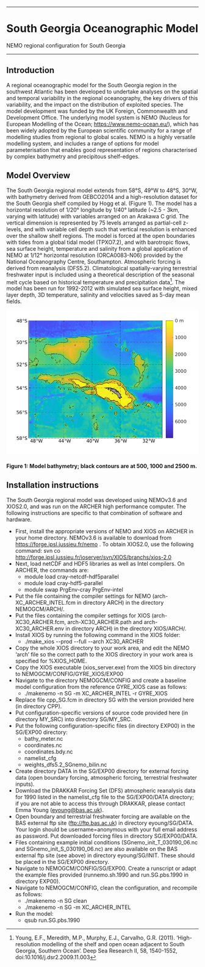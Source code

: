- - - -
# South Georgia Oceanographic Model
NEMO regional configuration for South Georgia
- - - -

## Introduction
A regional oceanographic model for the South Georgia region in the southwest Atlantic has been developed to undertake analyses on the spatial and temporal variability in the regional oceanography, the key drivers of this variability, and the impact on the distribution of exploited species. The model development was funded by the UK Foreign, Commonwealth and Development Office. The underlying model system is NEMO (Nucleus for European Modelling of the Ocean; <https://www.nemo-ocean.eu/>), which has been widely adopted by the European scientific community for a range of modelling studies from regional to global scales. NEMO is a highly versatile modelling system, and includes a range of options for model parameterisation that enables good representation of regions characterised by complex bathymetry and precipitous shelf-edges.

## Model Overview

The South Georgia regional model extends from 58°S, 49°W to 48°S, 30°W, with bathymetry derived from GEBCO2014 and a high-resolution dataset for the South Georgia shelf compiled by Hogg et al. (Figure 1). The model has a horizontal resolution of 1/20° longitude by 1/40° latitude (~2.5 - 3km, varying with latitude) with variables arranged on an Arakawa C grid. The vertical dimension is represented by 75 levels arranged as partial-cell z-levels, and with variable cell depth such that vertical resolution is enhanced over the shallow shelf regions. The model is forced at the open boundaries with tides from a global tidal model (TPXO7.2), and with barotropic flows, sea surface height, temperature and salinity from a global application of NEMO at 1/12° horizontal resolution (ORCA0083-N06) provided by the National Oceanography Centre, Southampton. Atmospheric forcing is derived from reanalysis (DFS5.2). Climatological spatially-varying terrestrial freshwater input is included using a theoretical description of the seasonal melt cycle based on historical temperature and precipitation data[^1]. The model has been run for 1992-2012 with simulated sea surface height, mixed layer depth, 3D temperature, salinity and velocities saved as 5-day mean fields.

[^1]: Young, E.F., Meredith, M.P., Murphy, E.J., Carvalho, G.R. (2011). ‘High-resolution modelling of the shelf and open ocean adjacent to South Georgia, Southern Ocean’. Deep Sea Research II, 58, 1540-1552, doi:10.1016/j.dsr2.2009.11.003

![](SGmodel_bathy_4git.png)
#### Figure 1: Model bathymetry; black contours are at 500, 1000 and 2500 m.

## Installation instructions

The South Georgia regional model was developed using NEMOv3.6 and XIOS2.0, and was run on the ARCHER high performance computer. The following instructions are specific to that combination of software and hardware.
* First, install the appropriate versions of NEMO and XIOS on ARCHER in your home directory. NEMOv3.6 is available to download from https://forge.ipsl.jussieu.fr/nemo . To obtain XIOS2.0, use the following command: 
svn co http://forge.ipsl.jussieu.fr/ioserver/svn/XIOS/branchs/xios-2.0
* Next, load netCDF and HDF5 libraries as well as Intel compilers. On ARCHER, the commands are:
  * module load cray-netcdf-hdf5parallel
  * module load cray-hdf5-parallel
  * module swap PrgEnv-cray PrgEnv-intel
* Put the file containing the compiler settings for NEMO (arch-XC_ARCHER_INTEL.fcm in directory ARCH) in the directory NEMOGCM/ARCH/.
* Put the files containing the compiler settings for XIOS (arch-XC30_ARCHER.fcm, arch-XC30_ARCHER.path and arch-XC30_ARCHER.env in directory ARCH) in the directory XIOS/ARCH/.
* Install XIOS by running the following command in the XIOS folder:
  * ./make_xios --prod --full --arch XC30_ARCHER
* Copy the whole XIOS directory to your work area, and edit the NEMO ‘arch’ file so the correct path to the XIOS directory in your work area is specified for %XIOS_HOME.
* Copy the XIOS executable (xios_server.exe) from the XIOS bin directory to NEMOGCM/CONFIG/GYRE_XIOS/EXP00
* Navigate to the directory NEMOGCM/CONFIG and create a baseline model configuration from the reference GYRE_XIOS case as follows:
  * ./makenemo -n SG -m XC_ARCHER_INTEL -r GYRE_XIOS
* Replace file cpp_SG.fcm in directory SG with the version provided here (in directory CPP).
* Put configuration-specific versions of source code provided here (in directory MY_SRC) into directory SG/MY_SRC.
* Put the following configuration-specific files (in directory EXP00) in the SG/EXP00 directory:
  * bathy_meter.nc
  * coordinates.nc
  * coordinates.bdy.nc
  * namelist_cfg
  * weights_dfs5.2_SGnemo_bilin.nc
* Create directory DATA in the SG/EXP00 directory for external forcing data (open boundary forcing, atmospheric forcing, terrestrial freshwater inputs).
* Download the DRAKKAR Forcing Set (DFS) atmospheric reanalysis data for 1990 listed in the namelist_cfg file to the SG/EXP00/DATA directory; if you are not able to access this through DRAKKAR, please contact Emma Young (eyoung@bas.ac.uk).
* Open boundary and terrestrial freshwater forcing are available on the BAS external ftp site (ftp://ftp.bas.ac.uk) in directory eyoung/SG/DATA. Your login should be username=anonymous with your full email address as password. Put downloaded forcing files in directory SG/EXP00/DATA.
* Files containing example initial conditions (SGnemo_init_T_030190_06.nc and SGnemo_init_S_030190_06.nc) are also available on the BAS external ftp site (see above) in directory eyoung/SG/INIT. These should be placed in the SG/EXP00 directory.
* Navigate to NEMOGCM/CONFIG/SG/EXP00. Create a runscript or adapt the example files provided (runnemo.sh.1990 and run.SG.pbs.1990 in directory EXP00).
* Navigate to NEMOGCM/CONFIG, clean the configuration, and recompile as follows:
  * ./makenemo -n SG clean
  * ./makenemo -n SG -m XC_ARCHER_INTEL
* Run the model:
  * qsub run.SG.pbs.1990
